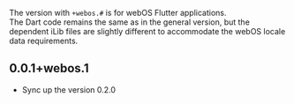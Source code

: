 
The version with `+webos.#` is for webOS Flutter applications.  
The Dart code remains the same as in the general version, but the dependent iLib files are slightly different to accommodate the webOS locale data requirements.


## 0.0.1+webos.1
* Sync up the version 0.2.0